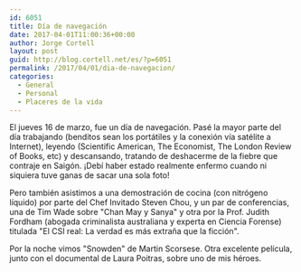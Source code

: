 ```yaml
---
id: 6051
title: Día de navegación
date: 2017-04-01T11:00:36+00:00
author: Jorge Cortell
layout: post
guid: http://blog.cortell.net/es/?p=6051
permalink: /2017/04/01/dia-de-navegacion/
categories:
  - General
  - Personal
  - Placeres de la vida
---
```

El jueves 16 de marzo, fue un día de navegación. Pasé la mayor parte del día trabajando (benditos sean los portátiles y la conexión vía satélite a Internet), leyendo (Scientific American, The Economist, The London Review of Books, etc) y descansando, tratando de deshacerme de la fiebre que contraje en Saigón. ¡Debí haber estado realmente enfermo cuando ni siquiera tuve ganas de sacar una sola foto!

Pero también asistimos a una demostración de cocina (con nitrógeno líquido) por parte del Chef Invitado Steven Chou, y un par de conferencias, una de Tim Wade sobre "Chan May y Sanya" y otra por la Prof. Judith Fordham (abogada criminalista australiana y experta en Ciencia Forense) titulada "El CSI real: La verdad es más extraña que la ficción".

Por la noche vimos "Snowden" de Martin Scorsese. Otra excelente película, junto con el documental de Laura Poitras, sobre uno de mis héroes.